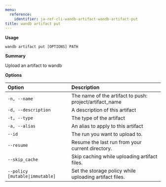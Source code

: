 ```yaml
---
menu:
  reference:
    identifier: ja-ref-cli-wandb-artifact-wandb-artifact-put
title: wandb artifact put
---
```


**Usage**

`wandb artifact put [OPTIONS] PATH`

**Summary**

Upload an artifact to wandb


**Options**

| **Option** | **Description** |
| :--- | :--- |
| `-n, --name` | The name of the artifact to push:   project/artifact_name |
| `-d, --description` | A description of this artifact |
| `-t, --type` | The type of the artifact |
| `-a, --alias` | An alias to apply to this artifact |
| `--id` | The run you want to upload to. |
| `--resume` | Resume the last run from your current   directory. |
| `--skip_cache` | Skip caching while uploading artifact files. |
| `--policy [mutable\|immutable]` | Set the storage policy while uploading   artifact files. |